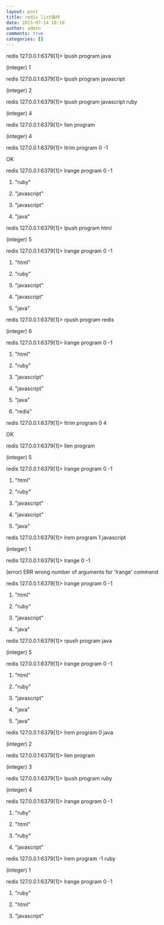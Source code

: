 ```yaml
---
layout: post
title: redis list操作
date: 2015-07-14 10:10
author: admin
comments: true
categories: []
---
```

redis 127.0.0.1:6379[1]&gt; lpush program java

(integer) 1

redis 127.0.0.1:6379[1]&gt; lpush program javascript

(integer) 2

redis 127.0.0.1:6379[1]&gt; lpush program javascript ruby

(integer) 4

redis 127.0.0.1:6379[1]&gt; llen program

(integer) 4

redis 127.0.0.1:6379[1]&gt; ltrim program 0 -1

OK

redis 127.0.0.1:6379[1]&gt; lrange program 0 -1

1) "ruby"

2) "javascript"

3) "javascript"

4) "java"

redis 127.0.0.1:6379[1]&gt; lpush program html

(integer) 5

redis 127.0.0.1:6379[1]&gt; lrange program 0 -1

1) "html"

2) "ruby"

3) "javascript"

4) "javascript"

5) "java"

redis 127.0.0.1:6379[1]&gt; rpush program redis

(integer) 6

redis 127.0.0.1:6379[1]&gt; lrange program 0 -1

1) "html"

2) "ruby"

3) "javascript"

4) "javascript"

5) "java"

6) "redis"

redis 127.0.0.1:6379[1]&gt; ltrim program 0 4

OK

redis 127.0.0.1:6379[1]&gt; llen program

(integer) 5

redis 127.0.0.1:6379[1]&gt; lrange program 0 -1

1) "html"

2) "ruby"

3) "javascript"

4) "javascript"

5) "java"

redis 127.0.0.1:6379[1]&gt; lrem program 1 javascript

(integer) 1

redis 127.0.0.1:6379[1]&gt; lrange 0 -1

(error) ERR wrong number of arguments for 'lrange' command

redis 127.0.0.1:6379[1]&gt; lrange program 0 -1

1) "html"

2) "ruby"

3) "javascript"

4) "java"

redis 127.0.0.1:6379[1]&gt; rpush program java

(integer) 5

redis 127.0.0.1:6379[1]&gt; lrange program 0 -1

1) "html"

2) "ruby"

3) "javascript"

4) "java"

5) "java"

redis 127.0.0.1:6379[1]&gt; lrem program 0 java

(integer) 2

redis 127.0.0.1:6379[1]&gt; llen program

(integer) 3

redis 127.0.0.1:6379[1]&gt; lpush program ruby

(integer) 4

redis 127.0.0.1:6379[1]&gt; lrange program 0 -1

1) "ruby"

2) "html"

3) "ruby"

4) "javascript"

redis 127.0.0.1:6379[1]&gt; lrem program -1 ruby

(integer) 1

redis 127.0.0.1:6379[1]&gt; lrange program 0 -1

1) "ruby"

2) "html"

3) "javascript"
